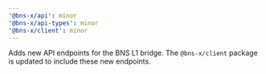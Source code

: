 ```yaml
---
'@bns-x/api': minor
'@bns-x/api-types': minor
'@bns-x/client': minor
---
```


Adds new API endpoints for the BNS L1 bridge. The `@bns-x/client` package is updated to include these new endpoints.
